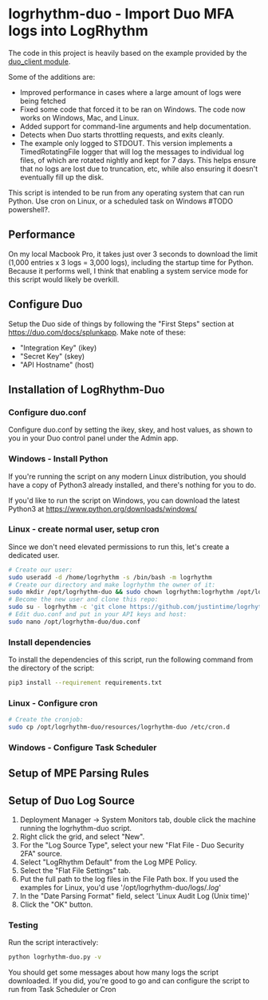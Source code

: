 # logrhythm-duo - Import Duo MFA logs into LogRhythm

The code in this project is heavily based on the example provided by the [duo_client module](https://github.com/duosecurity/duo_client_python/tree/master/examples/splunk).

Some of the additions are:
 * Improved performance in cases where a large amount of logs were being fetched
 * Fixed some code that forced it to be ran on Windows.  The code now works on Windows, Mac, and Linux.
 * Added support for command-line arguments and help documentation.
 * Detects when Duo starts throttling requests, and exits cleanly.
 * The example only logged to STDOUT.  This version implements a TimedRotatingFile logger that will log the messages to individual log files, of which are rotated nightly and 
kept for 7 days.  This helps ensure that no logs are lost due to truncation, etc, while also ensuring it doesn't eventually fill up the disk.

This script is intended to be run from any operating system that can run Python.  Use cron on Linux, or a scheduled task on Windows #TODO powershell?.

## Performance
On my local Macbook Pro, it takes just over 3 seconds to download the limit (1,000 entries x 3 logs = 3,000 logs), including the startup time for Python.  Because it performs well, I think 
that enabling a system service mode for this script would likely be overkill.

## Configure Duo

Setup the Duo side of things by following the "First Steps" section at https://duo.com/docs/splunkapp.  Make note of these:
 * "Integration Key" (ikey)
 * "Secret Key" (skey)
 * "API Hostname" (host)

## Installation of LogRhythm-Duo
### Configure duo.conf
Configure duo.conf by setting the ikey, skey, and host values, as shown to you in your Duo control panel under the Admin app.

### Windows - Install Python
If you're running the script on any modern Linux distribution, you should have a copy of Python3 already installed, 
and there's nothing for you to do.

If you'd like to run the script on Windows, you can download the latest Python3 at https://www.python.org/downloads/windows/

### Linux - create normal user, setup cron
Since we don't need elevated permissions to run this, let's create a dedicated user.

``` bash
# Create our user:
sudo useradd -d /home/logrhythm -s /bin/bash -m logrhythm
# Create our directory and make logrhythm the owner of it:
sudo mkdir /opt/logrhythm-duo && sudo chown logrhythm:logrhythm /opt/logrhythm-duo && sudo chmod 700 /opt/logrhythm-duo
# Become the new user and clone this repo:
sudo su - logrhythm -c 'git clone https://github.com/justintime/logrhythm-duo.git /opt/logrhythm-duo'
# Edit duo.conf and put in your API keys and host:
sudo nano /opt/logrhythm-duo/duo.conf
```

### Install dependencies
To install the dependencies of this script, run the following command from the directory of the script:
``` bash
pip3 install --requirement requirements.txt
```

### Linux - Configure cron
``` bash
# Create the cronjob:
sudo cp /opt/logrhythm-duo/resources/logrhythm-duo /etc/cron.d
```

### Windows - Configure Task Scheduler

## Setup of MPE Parsing Rules

## Setup of Duo Log Source

 1. Deployment Manager -> System Monitors tab, double click the machine running the logrhythm-duo script.
 1. Right click the grid, and select "New".
 1. For the "Log Source Type", select your new "Flat File - Duo Security 2FA" source.
 1. Select "LogRhythm Default" from the Log MPE Policy.
 1. Select the "Flat File Settings" tab.
 1. Put the full path to the log files in the File Path box.  If you used the examples for Linux, you'd 
 use '/opt/logrhythm-duo/logs/*.log*'
 1. In the "Date Parsing Format" field, select 'Linux Audit Log (Unix time)'
 1. Click the "OK" button.


### Testing
Run the script interactively:
``` bash
python logrhythm-duo.py -v
```
You should get some messages about how many logs the script downloaded.  If you did, you're good to go and can configure the script to run from Task Scheduler or Cron

